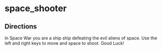 # space_shooter

## Directions
In Space War you are a ship ship defeating the evil aliens of space. Use the left and right keys to move and space to shoot. Good Luck!
